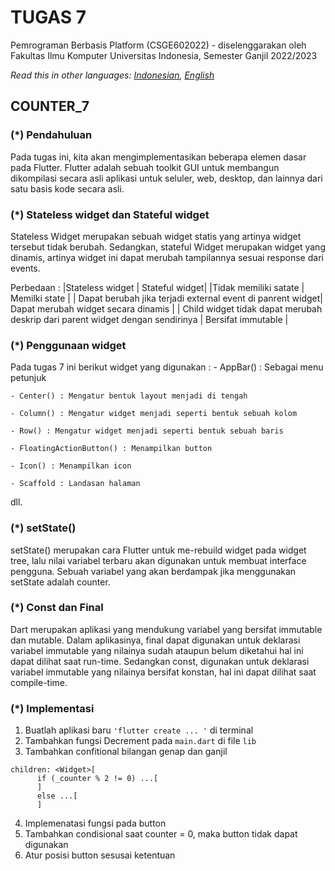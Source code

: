 # TUGAS 7

Pemrograman Berbasis Platform (CSGE602022) - diselenggarakan oleh Fakultas Ilmu Komputer Universitas Indonesia, Semester Ganjil 2022/2023

*Read this in other languages: [Indonesian](README.md), [English](README.en.md)*

## COUNTER_7
### (*) Pendahuluan
Pada tugas ini, kita akan mengimplementasikan beberapa elemen dasar pada Flutter. Flutter adalah sebuah toolkit GUI untuk membangun dikompilasi secara asli aplikasi untuk seluler, web, desktop, dan lainnya dari satu basis kode secara asli.

### (*) Stateless widget dan Stateful widget
Stateless Widget merupakan sebuah widget statis yang artinya widget tersebut tidak berubah. Sedangkan, stateful Widget merupakan widget yang dinamis, artinya widget ini dapat merubah tampilannya sesuai response dari events.

Perbedaan :
|Stateless widget | Stateful widget|
|Tidak memiliki satate | Memilki state |
| Dapat berubah jika terjadi external event di panrent widget| Dapat merubah widget secara dinamis |
| Child widget tidak dapat merubah deskrip dari parent widget dengan sendirinya | Bersifat immutable |

### (*) Penggunaan widget 
Pada tugas 7 ini berikut widget yang digunakan  :
    - AppBar() : Sebagai menu petunjuk
    
    - Center() : Mengatur bentuk layout menjadi di tengah
    
    - Column() : Mengatur widget menjadi seperti bentuk sebuah kolom
    
    - Row() : Mengatur widget menjadi seperti bentuk sebuah baris
    
    - FloatingActionButton() : Menampilkan button
    
    - Icon() : Menampilkan icon
    
    - Scaffold : Landasan halaman
 dll.
 
 ### (*) setState()
 setState() merupakan cara Flutter untuk me-rebuild widget pada widget tree, lalu nilai variabel terbaru akan digunakan untuk membuat interface pengguna.
 Sebuah variabel yang akan berdampak jika menggunakan setState adalah counter.
 
 ### (*) Const dan Final
Dart merupakan aplikasi yang mendukung variabel yang bersifat immutable dan mutable. Dalam aplikasinya, final dapat digunakan untuk deklarasi variabel immutable yang nilainya sudah ataupun belum diketahui hal ini dapat dilihat saat run-time. Sedangkan const,  digunakan untuk deklarasi variabel immutable yang nilainya bersifat konstan, hal ini dapat dilihat saat compile-time.

### (*) Implementasi 
1. Buatlah aplikasi baru ` 'flutter create ... ' ` di terminal 
2. Tambahkan fungsi Decrement pada `main.dart` di file `lib`
3. Tambahkan confitional bilangan genap dan ganjil 
```
children: <Widget>[
      if (_counter % 2 != 0) ...[
      ]
      else ...[
      ]
```
4. Implemenatasi fungsi pada button 
5. Tambahkan condisional saat counter = 0, maka button tidak dapat digunakan
6. Atur posisi button sesusai ketentuan
